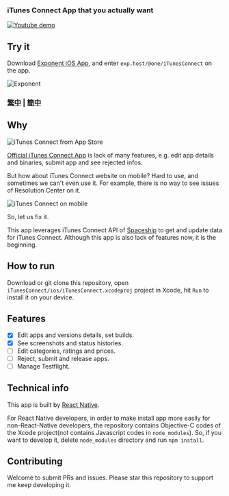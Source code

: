 ### iTunes Connect App that you actually want

[![Youtube demo](http://i.imgur.com/RFN0RQ3.jpg)](https://www.youtube.com/watch?v=1p3MoeznsAc "Video Title")

## Try it

Download [Exponent iOS App](https://itunes.com/apps/exponent), and enter `exp.host/@one/iTunesConnect` on the app.

![Exponent](http://i.imgur.com/MEtBVxH.jpg)

### [繁中](README-zh-Hant.md) | [簡中](README-zh-Hans.md)

## Why
![iTunes Connect from App Store](http://i.imgur.com/J488ghM.jpg)

[Official iTunes Connect App](https://itunes.apple.com/tw/app/itunes-connect/id376771144?mt=8) is lack of many features, e.g. edit app details and binaries, submit app and see rejected infos.

But how about iTunes Connect website on mobile? Hard to use, and sometimes we can't even use it. For example, there is no way to see issues of Resolution Center on it.

![iTunes Connect on mobile](http://i.imgur.com/ySWWQRO.jpg)

So, let us fix it.

This app leverages iTunes Connect API of [Spaceship](https://github.com/fastlane/spaceship) to get and update data for iTunes Connect. Although this app is also lack of features now, it is the beginning.

## How to run

Download or git clone this repository, open `iTunesConnect/ios/iTunesConnect.xcodeproj` project in Xcode, hit `Run` to install it on your device.

## Features

- [x] Edit apps and versions details, set builds.
- [x] See screenshots and status histories.
- [ ] Edit categories, ratings and prices.
- [ ] Reject, submit and release apps.
- [ ] Manage Testflight.

## Technical info

This app is built by [React Native](https://github.com/facebook/react-native).

For React Native developers, in order to make install app more easily for non-React-Native developers, the repository contains Objective-C codes of the Xcode project(not contains Javascript codes in `node_modules`). So, if you want to develop it, delete `node_modules` directory and run `npm install`.

## Contributing

Welcome to submit PRs and issues.
Please star this repository to support me keep developing it.
